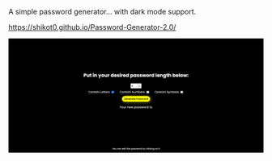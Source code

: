 A simple password generator... with dark mode support.

https://shikot0.github.io/Password-Generator-2.0/

![](Overview.png)
